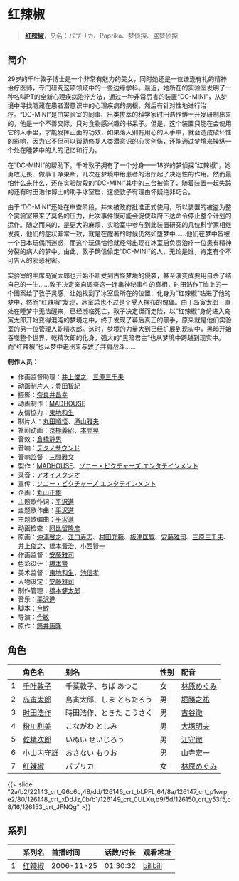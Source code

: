# 红辣椒


> <u>**[红辣椒](https://bgm.tv/subject/841)**</u>，又名：パプリカ、Paprika、梦侦探、盗梦侦探

## 简介

29岁的千叶敦子博士是一个非常有魅力的美女，同时她还是一位谦逊有礼的精神治疗医师，专门研究这项领域中的一些边缘学科。最近，她所在的实验室发明了一种名叫PT的全新心理疾病治疗方法，通过一种非常厉害的装置“DC-MINI”，从梦境中寻找隐藏在患者潜意识中的心理疾病的病根，然后有针对性地进行治疗。“DC-MINI”是由实验室的同事、出类拔萃的科学家时田浩作博士开发研制出来的，他是一个不善交际，只对食物感兴趣的书呆子。但是，这个装置只能在会使用它的人手里，才能发挥正面的功效，如果落入别有用心的人手中，就会造成破坏性的影响，因为它不但可以帮助修复人类潜意识的心灵创伤，还能通过梦境来操纵一个处在睡梦中的人的记忆和行为。

在“DC-MINI”的帮助下，千叶敦子拥有了一个分身——18岁的梦侦探“红辣椒”，她勇敢无畏、做事干净果断，几次在梦境中给患者的治疗起了决定性的作用。然而最怕什么来什么，还在实验阶段的“DC-MINI”其中的三台被偷了，随着装置一起失踪的还有时田浩作博士的助手冰室启，这使敦子有理由怀疑绝非巧合。

由于“DC-MINI”还处在审查阶段，并未被政府批准正式使用，所以装置的被盗为整个实验室带来了莫名的压力，此次事件很可能会促使政府下达命令停止整个计划的运作。随之而来的，是更大的麻烦，实验室中参与到此装置研究的几位科学家相继发疯，他们的症状非常一致，就是在醒著的时候仍然如堕梦中……他们在梦中皆被一个日本玩偶所迷惑，而这个玩偶恰恰就经常出现在冰室启负责治疗一位患有精神分裂的病人的梦中。由此，敦子确信偷走“DC-MINI”的人，无论是谁，肯定有个不可告人的邪恶秘密。

实验室的主席岛寅太郎也开始不断受到古怪梦境的侵袭，甚至演变成要用自杀了结自己的一生……敦子决定亲自调查这一连串神秘事件的真相，时田浩作T恤上的一个图案给了敦子灵感，让她找到了冰室启所在的位置，化身为“红辣椒”钻进了他的梦中，然而“红辣椒”发现，冰室启也不过是个受人摆布的傀儡。由于岛寅太郎一直处在睡梦中无法醒来，已经濒临死亡，敦子决定铤而走险，以“红辣椒”身份进入岛寅太郎开始变得混沌的梦境之中，终于发现了幕后真正的黑手，原来就是他们实验室的另一位管理人乾精次郎。这时，梦境的力量大到已经扩展到现实中，黑暗开始吞噬整个世界，乾精次郎的化身，强大的“黑暗君主”也从梦境中跨越到现实中。而“红辣椒”也从梦中走出来与敦子并肩战斗……

**制作人员：**
- 作画监督助理：[井上俊之](https://bgm.tv/person/2177)、[三原三千夫](https://bgm.tv/person/805)
- 动画制片人：[豊田智紀](https://bgm.tv/person/49645)
- 摄影：[奈良井昌幸](https://bgm.tv/person/29685)
- 动画制作：[MADHOUSE](https://bgm.tv/person/603)
- 友情協力：[東地和生](https://bgm.tv/person/11896)
- 制片人：[丸田順悟](https://bgm.tv/person/49008)、[滝山雅夫](https://bgm.tv/person/1239)
- 补间动画：[京極義昭](https://bgm.tv/person/14472)、[本間晃](https://bgm.tv/person/11790)
- 音效：[倉橋静男](https://bgm.tv/person/6076)
- 音响：[テクノサウンド](https://bgm.tv/person/23711)
- 音响监督：[三間雅文](https://bgm.tv/person/42)
- 製作：[MADHOUSE](https://bgm.tv/person/603)、[ソニー・ピクチャーズ エンタテインメント](https://bgm.tv/person/2259)
- 录音：[アオイスタジオ](https://bgm.tv/person/32105)
- 宣传：[ソニー・ピクチャーズ エンタテインメント](https://bgm.tv/person/2259)
- 企画：[丸山正雄](https://bgm.tv/person/914)
- 主题歌作词：[平沢進](https://bgm.tv/person/355)
- 主题歌作曲：[平沢進](https://bgm.tv/person/355)
- 主题歌编曲：[平沢進](https://bgm.tv/person/355)
- 动画检查：[阿比留隆彦](https://bgm.tv/person/29435)
- 原画：[沖浦啓之](https://bgm.tv/person/2061)、[江口寿志](https://bgm.tv/person/2090)、[村田充範](https://bgm.tv/person/39711)、[板津匡覧](https://bgm.tv/person/11989)、[安藤雅司](https://bgm.tv/person/1592)、[三原三千夫](https://bgm.tv/person/805)、[井上俊之](https://bgm.tv/person/2177)、[橋本晋治](https://bgm.tv/person/11390)、[小西賢一](https://bgm.tv/person/2176)
- 作画监督：[安藤雅司](https://bgm.tv/person/1592)
- 色彩设计：[橋本賢](https://bgm.tv/person/2073)
- 美术监督：[東地和生](https://bgm.tv/person/11896)、[池信孝](https://bgm.tv/person/14089)
- 人物设定：[安藤雅司](https://bgm.tv/person/1592)
- 制作管理：[橋本健太郎](https://bgm.tv/person/47509)
- 音乐：[平沢進](https://bgm.tv/person/355)
- 脚本：[今敏](https://bgm.tv/person/1313)
- 导演：[今敏](https://bgm.tv/person/1313)
- 原作：[筒井康隆](https://bgm.tv/person/3072)

## 角色

|     |   角色名   |   别名  | 性别 |  配音  |
|:--- |:------  |:----      |:---  |:--   |
| 1 | [千叶敦子](https://bgm.tv/character/22143) | 千葉敦子、ちば あつこ | 女 | [林原めぐみ](https://bgm.tv/person/3919) |
| 2 | [岛寅太郎](https://bgm.tv/character/126146) | 島寅太郎、しま とらたろう | 男 | [堀勝之祐](https://bgm.tv/person/4261) |
| 3 | [时田浩作](https://bgm.tv/character/126147) | 時田浩作、ときた こうさく | 男 | [古谷徹](https://bgm.tv/person/4095) |
| 4 | [粉川利美](https://bgm.tv/character/126148) | こながわ としみ | 男 | [大塚明夫](https://bgm.tv/person/3832) |
| 5 | [乾精次郎](https://bgm.tv/character/126149) | いぬい せいじろう | 男 | [江守徹](https://bgm.tv/person/29213) |
| 6 | [小山内守雄](https://bgm.tv/character/126150) | おさない もりお | 男 | [山寺宏一](https://bgm.tv/person/3914) |
| 7 | [红辣椒](https://bgm.tv/character/126153) | パプリカ | 女 | [林原めぐみ](https://bgm.tv/person/3919) |

{{< slide "2a/b2/22143_crt_G6c6c,48/dd/126146_crt_bLPFL,64/8a/126147_crt_p1wrp,e2/80/126148_crt_xDdJz,0b/b1/126149_crt_0ULXu,b9/5d/126150_crt_y53f5,c8/16/126153_crt_JFNQg" >}}

## 系列

|     |   系列名   |   首播时间  | 话数/时长  | 观看地址 |
|:---  |:------    |:----      |:---       |:---  |
| 1 |[红辣椒](https://bgm.tv/subject/841)| 2006-11-25 | 01:30:32 | [bilibili](https://www.bilibili.com/video/BV1Ts411q75z/)  |



